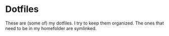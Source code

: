 # Dotfiles
These are (some of) my dotfiles.
I try to keep them organized.
The ones that need to be in my homefolder are symlinked.
